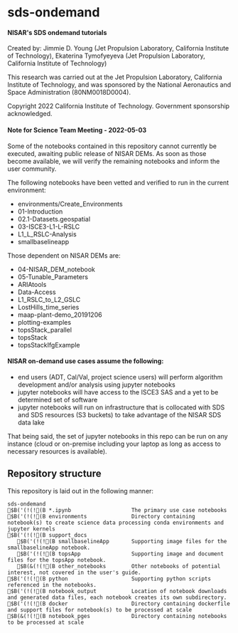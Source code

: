 # sds-ondemand
#### NISAR's SDS ondemand tutorials

Created by: Jimmie D. Young (Jet Propulsion Laboratory, California Institute of Technology), Ekaterina Tymofyeyeva (Jet Propulsion Laboratory, California Institute of Technology)

This research was carried out at the Jet Propulsion Laboratory, California Institute of Technology, and was sponsored by the National Aeronautics and Space Administration (80NM0018D0004).

Copyright 2022 California Institute of Technology. Government sponsorship acknowledged.

#### Note for Science Team Meeting - 2022-05-03

Some of the notebooks contained in this repository cannot currently be executed, awaiting public release of NISAR DEMs. As soon as those become available, we will verify the remaining notebooks and inform the user community.

The following notebooks have been vetted and verified to run in the current environment: 
* environments/Create_Environments
* 01-Introduction
* 02.1-Datasets.geospatial
* 03-ISCE3-L1-L-RSLC
* L1_L_RSLC-Analysis
* smallbaselineapp

Those dependent on NISAR DEMs are:
* 04-NISAR_DEM_notebook
* 05-Tunable_Parameters
* ARIAtools
* Data-Access
* L1_RSLC_to_L2_GSLC
* LostHills_time_series
* maap-plant-demo_20191206
* plotting-examples
* topsStack_parallel
* topsStack
* topsStackIfgExample

#### NISAR on-demand use cases assume the following:

- end users (ADT, Cal/Val, project science users) will perform algorithm development and/or analysis using jupyter notebooks
- jupyter notebooks will have access to the ISCE3 SAS and a yet to be determined set of software
- jupyter notebooks will run on infrastructure that is collocated with SDS and SDS resources (S3 buckets) to take advantage of the NISAR SDS data lake

That being said, the set of jupyter notebooks in this repo can be run on any instance (cloud or on-premise including your laptop as long as access to necessary resources is available).

## Repository structure

This repository is laid out in the following manner:

```
sds-ondemand
$B('(!(!(B *.ipynb                   The primary use case notebooks
$B('(!(!(B environments              Directory containing notebook(s) to create science data processing conda environments and jupyter kernels
$B('(!(!(B support_docs
   $B('(!(!(B smallbaselineApp       Supporting image files for the smallbaselineApp notebook.
   $B('(!(!(B topsApp                Supporting image and document files for the topsApp notebook.
   $B(&(!(!(B other_notebooks        Other notebooks of potential interest, not covered in the user's guide.
$B('(!(!(B python                    Supporting python scripts referenced in the notebooks.
$B('(!(!(B notebook_output           Location of notebook downloads and generated data files, each notebook creates its own subdirectory.
$B('(!(!(B docker                    Directory containing dockerfile and support files for notebook(s) to be processed at scale
$B(&(!(!(B notebook_pges             Directory containing notebooks to be processed at scale
```

